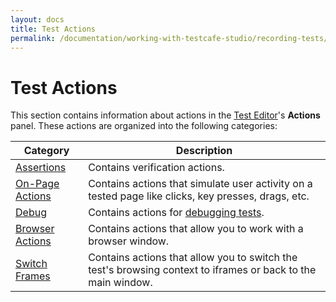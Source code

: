 ```yaml
---
layout: docs
title: Test Actions
permalink: /documentation/working-with-testcafe-studio/recording-tests/test-actions/
---
```

# Test Actions

This section contains information about actions in the [Test Editor](../../../../user-interface/test-editor.md)'s **Actions** panel. These actions are organized into the following categories:

Category              | Description
--------------------- | --------------
[Assertions](assertions.md) | Contains verification actions.
[On-Page Actions](on-page-actions/README.md) | Contains actions that simulate user activity on a tested page like clicks, key presses, drags, etc.
[Debug](debug.md) | Contains actions for [debugging tests](../../debugging-tests.md).
[Browser Actions](browser-actions.md) | Contains actions that allow you to work with a browser window.
[Switch Frames](switch-frames.md) | Contains actions that allow you to switch the test's browsing context to iframes or back to the main window.
